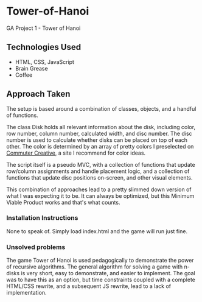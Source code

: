 # Tower-of-Hanoi

GA Project 1 - Tower of Hanoi

## Technologies Used

* HTML, CSS, JavaScript
* Brain Grease
* Coffee

## Approach Taken

The setup is based around a combination of classes, objects, and a handful of functions.

The class Disk holds all relevant information about the disk, including color, row number, column number, calculated width, and disc number. The disc number is used to calculate whether disks can be placed on top of each other. The color is determined by an array of pretty colors I preselected on [Commuter Creative](http://www.colors.commutercreative.com/grid/), a site I recommend for color ideas.

The script itself is a pseudo MVC, with a collection of functions that update row/column assignments and handle placement logic, and a collection of functions that update disc positions on-screen, and other visual elements.

This combination of approaches lead to a pretty slimmed down version of what I was expecting it to be. It can always be optimized, but this Minimum Viable Product works and that's what counts.

### Installation Instructions

None to speak of. Simply load index.html and the game will run just fine.

### Unsolved problems

The game Tower of Hanoi is used pedagogically to demonstrate the power of recursive algorithms. The general algorithm for solving a game with n-disks is very short, easy to demonstrate, and easier to implement. The goal was to have this as an option, but time constraints coupled with a complete HTML/CSS rewrite, and a subsequent JS rewrite, lead to a lack of implementation.
